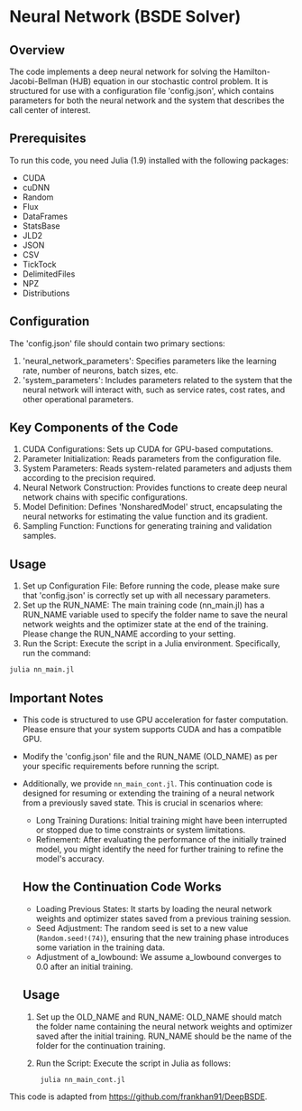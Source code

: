 # Neural Network (BSDE Solver)

## Overview

The code implements a deep neural network for solving the Hamilton-Jacobi-Bellman (HJB) equation in our stochastic control problem. It is structured for use with a configuration file 'config.json', which contains parameters for both the neural network and the system that describes the call center of interest.

## Prerequisites

To run this code, you need Julia (1.9) installed with the following packages:

- CUDA
- cuDNN
- Random
- Flux
- DataFrames
- StatsBase
- JLD2
- JSON
- CSV
- TickTock
- DelimitedFiles
- NPZ
- Distributions


## Configuration

The 'config.json' file should contain two primary sections:

1. 'neural_network_parameters': Specifies parameters like the learning rate, number of neurons, batch sizes, etc.
2. 'system_parameters': Includes parameters related to the system that the neural network will interact with, such as service rates, cost rates, and other operational parameters.


## Key Components of the Code

1. CUDA Configurations: Sets up CUDA for GPU-based computations.
2. Parameter Initialization: Reads parameters from the configuration file.
3. System Parameters: Reads system-related parameters and adjusts them according to the precision required.
4. Neural Network Construction: Provides functions to create deep neural network chains with specific configurations.
5. Model Definition: Defines 'NonsharedModel' struct, encapsulating the neural networks for estimating the value function and its gradient.
6. Sampling Function: Functions for generating training and validation samples.

## Usage

1.  Set up Configuration File: Before running the code, please make sure that 'config.json' is correctly set up with all necessary parameters.
2.  Set up the RUN_NAME: The main training code (nn_main.jl) has a RUN_NAME variable used to specify the folder name to save the neural network weights and the optimizer state at the end of the training. Please change the RUN_NAME according to your setting.
4.  Run the Script: Execute the script in a Julia environment. Specifically, run the command: 

```bash
julia nn_main.jl
```

## Important Notes

- This code is structured to use GPU acceleration for faster computation. Please ensure that your system supports CUDA and has a compatible GPU.
- Modify the 'config.json' file and the RUN_NAME (OLD_NAME) as per your specific requirements before running the script.
  
- Additionally, we provide `nn_main_cont.jl`. This continuation code is designed for resuming or extending the training of a neural network from a previously saved state. This is crucial in scenarios where:
  - Long Training Durations: Initial training might have been interrupted or stopped due to time constraints or system limitations.
  - Refinement: After evaluating the performance of the initially trained model, you might identify the need for further training to refine the model's accuracy.
  
  ## How the Continuation Code Works
  - Loading Previous States: It starts by loading the neural network weights and optimizer states saved from a previous training session.
  - Seed Adjustment: The random seed is set to a new value (`Random.seed!(74)`), ensuring that the new training phase introduces some variation in the training data.
  - Adjustment of a_lowbound: We assume a_lowbound converges to 0.0 after an initial training.

  ## Usage

  1. Set up the OLD_NAME and RUN_NAME: OLD_NAME should match the folder name containing the neural network weights and optimizer saved after the initial training. RUN_NAME should be the name of the folder for the continuation training.
  2. Run the Script: Execute the script in Julia as follows:
      
     ```bash
      julia nn_main_cont.jl
     ```
     
This code is adapted from https://github.com/frankhan91/DeepBSDE.
